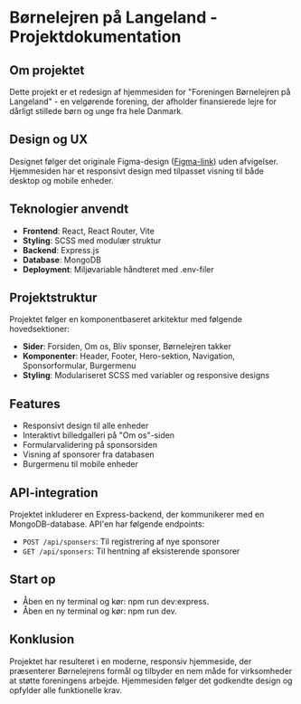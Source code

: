 # Børnelejren på Langeland - Projektdokumentation

## Om projektet
Dette projekt er et redesign af hjemmesiden for "Foreningen Børnelejren på Langeland" - en velgørende forening, der afholder finansierede lejre for dårligt stillede børn og unge fra hele Danmark.

## Design og UX
Designet følger det originale Figma-design ([Figma-link](https://www.figma.com/design/9BLRDsivTfJpjFJyAI4Hff/B%C3%B8rnelejren?node-id=0-1&t=e6DVS2kkLIc4LHfl-1)) uden afvigelser. Hjemmesiden har et responsivt design med tilpasset visning til både desktop og mobile enheder.


## Teknologier anvendt
- **Frontend**: React, React Router, Vite
- **Styling**: SCSS med modulær struktur
- **Backend**: Express.js
- **Database**: MongoDB
- **Deployment**: Miljøvariable håndteret med .env-filer

## Projektstruktur
Projektet følger en komponentbaseret arkitektur med følgende hovedsektioner:
- **Sider**: Forsiden, Om os, Bliv sponser, Børnelejren takker
- **Komponenter**: Header, Footer, Hero-sektion, Navigation, Sponsorformular, Burgermenu
- **Styling**: Modulariseret SCSS med variabler og responsive designs

## Features
- Responsivt design til alle enheder
- Interaktivt billedgalleri på "Om os"-siden
- Formularvalidering på sponsorsiden
- Visning af sponsorer fra databasen
- Burgermenu til mobile enheder

## API-integration
Projektet inkluderer en Express-backend, der kommunikerer med en MongoDB-database. API'en har følgende endpoints:
- `POST /api/sponsers`: Til registrering af nye sponsorer
- `GET /api/sponsers`: Til hentning af eksisterende sponsorer

## Start op
- Åben en ny terminal og kør: npm run dev:express.
- Åben en ny terminal og kør: npm run dev.

## Konklusion
Projektet har resulteret i en moderne, responsiv hjemmeside, der præsenterer Børnelejrens formål og tilbyder en nem måde for virksomheder at støtte foreningens arbejde. Hjemmesiden følger det godkendte design og opfylder alle funktionelle krav.